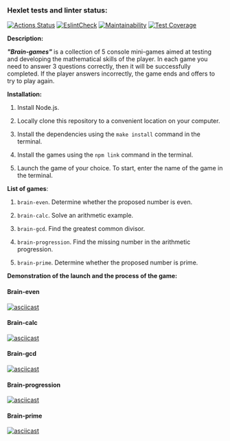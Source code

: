 ### Hexlet tests and linter status:
[![Actions Status](https://github.com/botanik-lena/frontend-project-lvl1/workflows/hexlet-check/badge.svg)](https://github.com/botanik-lena/frontend-project-lvl1/actions) [![EslintCheck](https://github.com/botanik-lena/frontend-project-lvl1/actions/workflows/workflows.yml/badge.svg)](https://github.com/botanik-lena/frontend-project-lvl1/actions/workflows/workflows.yml) [![Maintainability](https://api.codeclimate.com/v1/badges/a99a88d28ad37a79dbf6/maintainability)](https://codeclimate.com/github/codeclimate/codeclimate/maintainability) [![Test Coverage](https://api.codeclimate.com/v1/badges/a99a88d28ad37a79dbf6/test_coverage)](https://codeclimate.com/github/codeclimate/codeclimate/test_coverage)



**Description:**

_**"Brain-games"**_ is a collection of 5 console mini-games aimed at testing and developing the mathematical skills of the player. In each game you need to answer 3 questions correctly, then it will be successfully completed. If the player answers incorrectly, the game ends and offers to try to play again.

**Installation:**

1. Install Node.js.

2. Locally clone this repository to a convenient location on your computer.

3. Install the dependencies using the `make install` command in the terminal.

4. Install the games using the `npm link` command in the terminal.

5. Launch the game of your choice. To start, enter the name of the game in the terminal.


**List of games**:

1. `brain-even`. Determine whether the proposed number is even.

2. `brain-calc`. Solve an arithmetic example.

3. `brain-gcd`. Find the greatest common divisor.

4. `brain-progression`. Find the missing number in the arithmetic progression.

5. `brain-prime`. Determine whether the proposed number is prime.


**Demonstration of the launch and the process of the game:**

#### Brain-even
[![asciicast](https://asciinema.org/a/Xn0I2rrS4jO3PN07bjAMpfZSU.svg)](https://asciinema.org/a/Xn0I2rrS4jO3PN07bjAMpfZSU)

#### Brain-calc
[![asciicast](https://asciinema.org/a/277JdpEnIomMdFDC3NevdP8BQ.svg)](https://asciinema.org/a/277JdpEnIomMdFDC3NevdP8BQ)

#### Brain-gcd
[![asciicast](https://asciinema.org/a/glEegfvofWwwpS25WrdvKjkMm.svg)](https://asciinema.org/a/glEegfvofWwwpS25WrdvKjkMm)

#### Brain-progression
[![asciicast](https://asciinema.org/a/iKwjHRrBceJZfc86OuPb8zhHO.svg)](https://asciinema.org/a/iKwjHRrBceJZfc86OuPb8zhHO)

#### Brain-prime
[![asciicast](https://asciinema.org/a/3LoGqugrDFY6xgc4dhZfgHheQ.svg)](https://asciinema.org/a/3LoGqugrDFY6xgc4dhZfgHheQ)
